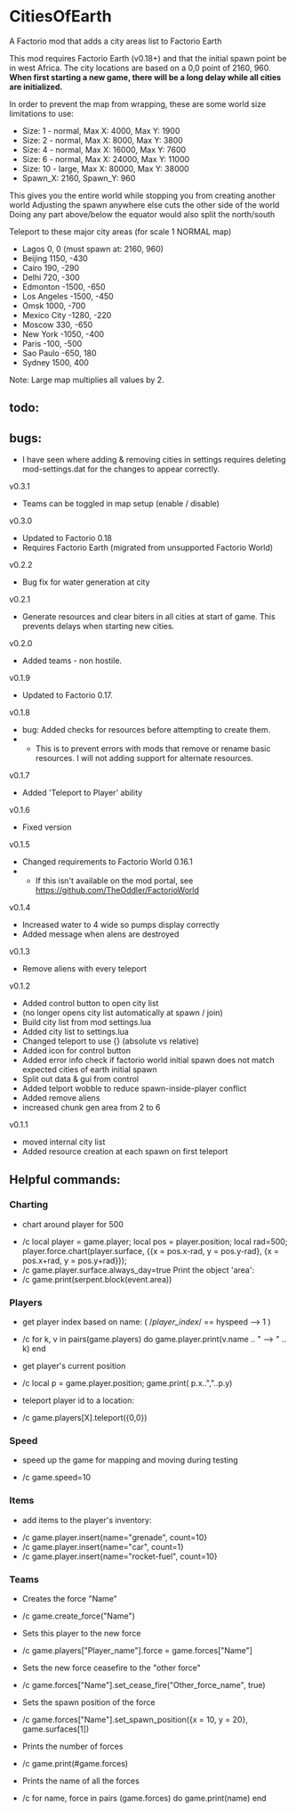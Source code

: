 # CitiesOfEarth
A Factorio mod that adds a city areas list to Factorio Earth

This mod requires Factorio Earth (v0.18+) and that the initial spawn point be in west Africa.  The city locations are based on a 0,0 point of 2160, 960.
**When first starting a new game, there will be a long delay while all cities are initialized.**

In order to prevent the map from wrapping, these are some world size limitations to use:
+ Size:  1 - normal, Max X:  4000, Max Y:   1900
+ Size:  2 - normal, Max X:  8000, Max Y:   3800
+ Size:  4 - normal, Max X: 16000, Max Y:   7600
+ Size:  6 - normal, Max X: 24000, Max Y:  11000
+ Size: 10 - large,  Max X: 80000, Max Y:  38000
+ Spawn_X: 2160, Spawn_Y: 960

This gives you the entire world while stopping you from creating another world
Adjusting the spawn anywhere else cuts the other side of the world
Doing any part above/below the equator would also split the north/south

Teleport to these major city areas (for scale 1 NORMAL map)
+ Lagos            0,      0 (must spawn at: 2160, 960)
+ Beijing       1150,   -430 
+ Cairo          190,   -290 
+ Delhi          720,   -300
+ Edmonton     -1500,   -650
+ Los Angeles  -1500,   -450
+ Omsk          1000,   -700
+ Mexico City  -1280,   -220
+ Moscow         330,   -650
+ New York     -1050,   -400
+ Paris         -100,   -500
+ Sao Paulo     -650,    180
+ Sydney        1500,    400

Note: Large map multiplies all values by 2.

## todo:

## bugs:
+ I have seen where adding & removing cities in settings requires deleting mod-settings.dat for the changes to appear correctly.

v0.3.1
+ Teams can be toggled in map setup (enable / disable)

v0.3.0
+ Updated to Factorio 0.18
+ Requires Factorio Earth (migrated from unsupported Factorio World)

v0.2.2
+ Bug fix for water generation at city

v0.2.1
+ Generate resources and clear biters in all cities at start of game.  This prevents delays when starting new cities.

v0.2.0
+ Added teams - non hostile.

v0.1.9
+ Updated to Factorio 0.17.

v0.1.8
+ bug: Added checks for resources before attempting to create them.
+ + This is to prevent errors with mods that remove or rename basic resources.  I will not adding support for alternate resources.

v0.1.7
+ Added 'Teleport to Player' ability

v0.1.6
+ Fixed version

v0.1.5
+ Changed requirements to Factorio World 0.16.1
+ + If this isn't available on the mod portal, see https://github.com/TheOddler/FactorioWorld

v0.1.4
+ Increased water to 4 wide so pumps display correctly
+ Added message when alens are destroyed

v0.1.3
+ Remove aliens with every teleport

v0.1.2
+ Added control button to open city list
+ (no longer opens city list automatically at spawn / join)
+ Build city list from mod settings.lua
+ Added city list to settings.lua
+ Changed teleport to use {} (absolute vs relative)
+ Added icon for control button
+ Added error info check if factorio world initial spawn does not match expected cities of earth initial spawn
+ Split out data & gui from control
+ Added telport wobble to reduce spawn-inside-player conflict
+ Added remove aliens
+ increased chunk gen area from 2 to 6

v0.1.1
+ moved internal city list
+ Added resource creation at each spawn on first teleport

## Helpful commands:
### Charting
* chart around player for 500
+ /c local player = game.player; local pos = player.position; local rad=500; player.force.chart(player.surface, {{x = pos.x-rad, y = pos.y-rad}, {x = pos.x+rad, y = pos.y+rad}});
+ /c game.player.surface.always_day=true
  Print the object 'area':
+ /c game.print(serpent.block(event.area))

### Players
* get player index based on name: ( /*player_index*/ == hyspeed --> 1  )
+ /c for k, v in pairs(game.players) do game.player.print(v.name .. " --> " .. k) end

* get player's current position
+ /c local p = game.player.position; game.print( p.x..","..p.y)

* teleport player id to a location:
+ /c game.players[X].teleport({0,0})

### Speed
* speed up the game for mapping and moving during testing
+ /c game.speed=10

### Items
* add items to the player's inventory:
+ /c game.player.insert{name="grenade", count=10}
+ /c game.player.insert{name="car", count=1}
+ /c game.player.insert{name="rocket-fuel", count=10}

### Teams
* Creates the force "Name"
+ /c game.create_force("Name")

* Sets this player to the new force
+ /c game.players["Player_name"].force = game.forces["Name"]

* Sets the new force ceasefire to the "other force"
+ /c game.forces["Name"].set_cease_fire("Other_force_name", true)

* Sets the spawn position of the force
+ /c game.forces["Name"].set_spawn_position({x = 10, y = 20}, game.surfaces[1])

* Prints the number of forces
+ /c game.print(#game.forces)

* Prints the name of all the forces
+ /c for name, force in pairs (game.forces) do  game.print(name) end
